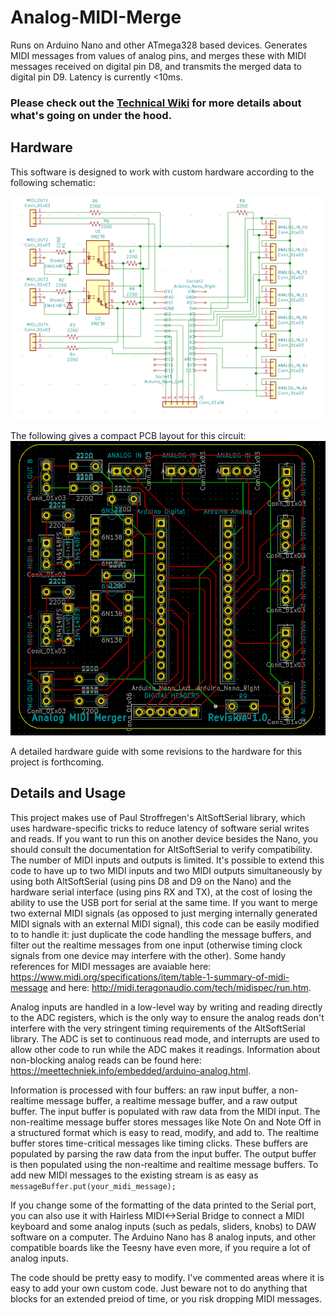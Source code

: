 # Analog-MIDI-Merge
Runs on Arduino Nano and other ATmega328 based devices. Generates MIDI messages from values of analog pins, and merges these with MIDI messages received on digital pin D8, and transmits the merged data to digital pin D9. Latency is currently <10ms.

### Please check out the [Technical Wiki](https://github.com/jmsmdy/Analog-MIDI-Merge/wiki) for more details about what's going on under the hood.

## Hardware

This software is designed to work with custom hardware according to the following schematic:

![Schematic](SCHv1.0.png)

The following gives a compact PCB layout for this circuit:
![PCB](PCBv1.0.png)

A detailed hardware guide with some revisions to the hardware for this project is forthcoming.

## Details and Usage

This project makes use of Paul Stroffregen's AltSoftSerial library, which uses hardware-specific tricks to reduce latency of software serial writes and reads. If you want to run this on another device besides the Nano, you should consult the documentation for AltSoftSerial to verify compatibility. The number of MIDI inputs and outputs is limited. It's possible to extend this code to have up to two MIDI inputs and two MIDI outputs simultaneously by using both AltSoftSerial (using pins D8 and D9 on the Nano) and the hardware serial interface (using pins RX and TX), at the cost of losing the ability to use the USB port for serial at the same time. If you want to merge two external MIDI signals (as opposed to just merging internally generated MIDI signals with an external MIDI signal), this code can be easily modified to to handle it: just duplicate the code handling the message buffers, and filter out the realtime messages from one input (otherwise timing clock signals from one device may interfere with the other). Some handy references for MIDI messages are avaiable here: https://www.midi.org/specifications/item/table-1-summary-of-midi-message and here: http://midi.teragonaudio.com/tech/midispec/run.htm.

Analog inputs are handled in a low-level way by writing and reading directly to the ADC registers, which is the only way to ensure the analog reads don't interfere with the very stringent timing requirements of the AltSoftSerial library. The ADC is set to continuous read mode, and interrupts are used to allow other code to run while the ADC makes it readings. Information about non-blocking analog reads can be found here: https://meettechniek.info/embedded/arduino-analog.html.

Information is processed with four buffers: an raw input buffer, a non-realtime message buffer, a realtime message buffer, and a raw output buffer. The input buffer is populated with raw data from the MIDI input. The non-realtime message buffer stores messages like Note On and Note Off in a structured format which is easy to read, modify, and add to. The realtime buffer stores time-critical messages like timing clicks. These buffers are populated by parsing the raw data from the input buffer. The output buffer is then populated using the non-realtime and realtime message buffers. To add new MIDI messages to the existing stream is as easy as `messageBuffer.put(your_midi_message);`

If you change some of the formatting of the data printed to the Serial port, you can also use it with Hairless MIDI<->Serial Bridge to connect a MIDI keyboard and some analog inputs (such as pedals, sliders, knobs) to DAW software on a computer. The Arduino Nano has 8 analog inputs, and other compatible boards like the Teesny have even more, if you require a lot of analog inputs.

The code should be pretty easy to modify. I've commented areas where it is easy to add your own custom code. Just beware not to do anything that blocks for an extended preiod of time, or you risk dropping MIDI messages.
